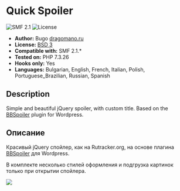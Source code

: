 # Quick Spoiler
![SMF 2.1](https://img.shields.io/badge/SMF-2.1-ed6033.svg?style=flat)
![License](https://img.shields.io/github/license/dragomano/quick-spoiler)

* **Author:** Bugo [dragomano.ru](https://dragomano.ru/mods/quick-spoiler)
* **License:** [BSD 3](https://github.com/dragomano/Quick-Spoiler/blob/master/LICENSE)
* **Compatible with:** SMF 2.1.*
* **Tested on:** PHP 7.3.26
* **Hooks only:** Yes
* **Languages:** Bulgarian, English, French, Italian, Polish, Portuguese_Brazilian, Russian, Spanish

## Description
Simple and beautiful jQuery spoiler, with custom title. Based on the [BBSpoiler](http://www.wordpressplugins.ru/posts/bbspoiler.html) plugin for Wordpress.

## Описание
Красивый jQuery спойлер, как на Rutracker.org, на основе плагина [BBSpoiler](http://www.wordpressplugins.ru/posts/bbspoiler.html) для Wordpress.

В комплекте несколько стилей оформления и подгрузка картинок только при открытии спойлера.

![](https://user-images.githubusercontent.com/229402/104960667-839f1580-59f6-11eb-9f55-941c1d817d68.png)
